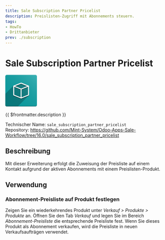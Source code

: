 ```yaml
---
title: Sale Subscription Partner Pricelist
description: Preislisten-Zugriff mit Abonnements steuern.
tags:
- HowTo
- Drittanbieter
prev: ./subscription
---
```

# Sale Subscription Partner Pricelist
![icon_oms_box](attachments/icon_oms_box.png)

{{ $frontmatter.description }}

Technischer Name: `sale_subscription_partner_pricelist`\
Repository: <https://github.com/Mint-System/Odoo-Apps-Sale-Workflow/tree/16.0/sale_subscription_partner_pricelist>

## Beschreibung

Mit dieser Erweiterung erfolgt die Zuweisung der Preisliste auf einem Kontakt aufgrund der aktiven Abonnements mit einem Preislisten-Produkt.

## Verwendung

### Abonnement-Preisliste auf Produkt festlegen

Zeigen Sie ein wiederkehrendes Produkt unter *Verkauf > Produkte > Produkte* an. Öffnen Sie den Tab *Verkauf* und legen Sie im Bereich *Abonnement-Preisliste* die entsprechende Preisliste fest. Wenn Sie dieses Produkt als Abonnement verkaufen, wird die Preisliste in neuen Verkaufsaufträgen verwendet.
